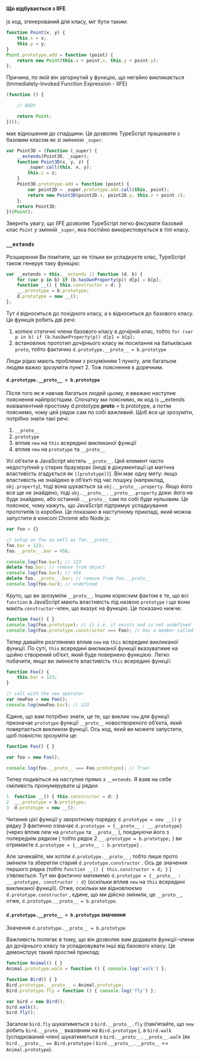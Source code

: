 #### Що відбувається з IIFE
js код, згенерований для класу, міг бути таким:
```ts
function Point(x, y) {
    this.x = x;
    this.y = y;
}
Point.prototype.add = function (point) {
    return new Point(this.x + point.x, this.y + point.y);
};
```

Причина, по якій він загорнутий у функцію, що негайно викликається (Immediately-Invoked Function Expression - IIFE)
```ts
(function () {

    // BODY

    return Point;
})();
```

має відношення до спадщини. Це дозволяє TypeScript працювати з базовим класом як зі змінною `_super`.

```ts
var Point3D = (function (_super) {
    __extends(Point3D, _super);
    function Point3D(x, y, z) {
        _super.call(this, x, y);
        this.z = z;
    }
    Point3D.prototype.add = function (point) {
        var point2D = _super.prototype.add.call(this, point);
        return new Point3D(point2D.x, point2D.y, this.z + point.z);
    };
    return Point3D;
})(Point);
```

Зверніть увагу, що IIFE дозволяє TypeScript легко фіксувати базовий клас `Point` у змінній `_super`, яка постійно використовується в тілі класу.

### `__extends`
Розширення
Ви помітите, що як тільки ви успадкуєте клас, TypeScript також генерує таку функцію:
```ts
var __extends = this.__extends || function (d, b) {
    for (var p in b) if (b.hasOwnProperty(p)) d[p] = b[p];
    function __() { this.constructor = d; }
    __.prototype = b.prototype;
    d.prototype = new __();
};
```
Тут `d` відноситься до похідного класу, а `b` відноситься до базового класу. Ця функція робить дві речі:

1. копіює статичні члени базового класу в дочірній клас, тобто `for (var p in b) if (b.hasOwnProperty(p)) d[p] = b[p];`
2. встановлює прототип дочірнього класу як посилання на батьківське `proto`, тобто фактично `d.prototype.__proto__ = b.prototype`

Люди рідко мають проблеми з розумінням 1 пункту, але багатьом людям важко зрозуміти пункт 2. Тож пояснення є доречним.


#### `d.prototype.__proto__ = b.prototype`

Після того як я навчав багатьох людей цьому, я вважаю наступне пояснення найпростішим. Спочатку ми пояснимо, як код із __extends еквівалентний простому d.prototype.__proto__ = b.prototype, а потім пояснимо, чому цей рядок сам по собі важливий. Щоб все це зрозуміти, потрібно знати такі речі:

1. `__proto__`
2. `prototype`
3. вплив `new` на `this` всередині викликаної функції
4. вплив `new` на `prototype` та `__proto__`

Усі об’єкти в JavaScript містять `__proto__`. Цей елемент часто недоступний у старих браузерах (іноді в документації ця магічна властивість згадується як `[[prototype]]`). Він має одну мету: якщо властивість не знайдено в об’єкті під час пошуку (наприклад, `obj.property`), тоді вона шукається за `obj.__proto__.property`. Якщо його все ще не знайдено, тоді `obj.__proto__.__proto__.property` доки: його не буде знайдено, або останній `.__proto__` сам по собі буде нульовим. Це пояснює, чому кажуть, що JavaScript підтримує успадкування прототипів із коробки. Це показано в наступному прикладі, який можна запустити в консолі Chrome або Node.js:

```ts
var foo = {}

// setup on foo as well as foo.__proto__
foo.bar = 123;
foo.__proto__.bar = 456;

console.log(foo.bar); // 123
delete foo.bar; // remove from object
console.log(foo.bar); // 456
delete foo.__proto__.bar; // remove from foo.__proto__
console.log(foo.bar); // undefined
```

Круто, що ви зрозуміли `__proto__`. Іншим корисним фактом є те, що всі `function` в JavaScript мають властивість під назвою `prototype` і що вони мають `constructor`-член, що вказує на функцію. Це показано нижче:

```ts
function Foo() { }
console.log(Foo.prototype); // {} i.e. it exists and is not undefined
console.log(Foo.prototype.constructor === Foo); // Has a member called `constructor` pointing back to the function
```

Тепер давайте розглянемо вплив `new` на `this` всередині викликаної функції. По суті, `this` всередині викликаної функції вказуватиме на щойно створений об’єкт, який буде повернено функцією. Легко побачити, якщо ви змінюєте властивість `this` всередині функції:

```ts
function Foo() {
    this.bar = 123;
}

// call with the new operator
var newFoo = new Foo();
console.log(newFoo.bar); // 123
```

Єдине, що вам потрібно знати, це те, що виклик `new` для функції призначає `prototype` функції `__proto__` новоствореного об’єкта, який повертається викликом функції. Ось код, який ви можете запустити, щоб повністю зрозуміти це:

```ts
function Foo() { }

var foo = new Foo();

console.log(foo.__proto__ === Foo.prototype); // True!
```

Тепер подивіться на наступне прямо з `__extends`. Я взяв на себе сміливість пронумерувати ці рядки:

```ts
1  function __() { this.constructor = d; }
2  __.prototype = b.prototype;
3  d.prototype = new __();
```

Читання цієї функції у зворотному порядку `d.prototype = new __()` у рядку 3 фактично означає `d.prototype = {__proto__ : __.prototype}` (через вплив new на `prototype` та `__proto__` ), поєднуючи його з попереднім рядком ( тобто рядок 2 `__.prototype = b.prototype;` ) ви отримаєте `d.prototype = {__proto__ : b.prototype}` .

Але зачекайте, ми хотіли `d.prototype.__proto__` , тобто лише прото змінили та зберегли старий `d.prototype.constructor` . Ось де значення першого рядка (тобто `function __() { this.constructor = d; }` ) з’являється. Тут ми фактично матимемо `d.prototype = {__proto__ : __.prototype, constructor : d}` (оскільки вплив `new` на `this` всередині викликаної функції). Отже, оскільки ми відновлюємо `d.prototype.constructor` , єдине, що ми дійсно змінили, це `__proto__`, отже, `d.prototype.__proto__ = b.prototype`.

#### `d.prototype.__proto__ = b.prototype` значення
Значення `d.prototype.__proto__ = b.prototype` 

Важливість полягає в тому, що він дозволяє вам додавати функції-члени до дочірнього класу та успадковувати інші від базового класу. Це демонструє такий простий приклад:

```ts
function Animal() { }
Animal.prototype.walk = function () { console.log('walk') };

function Bird() { }
Bird.prototype.__proto__ = Animal.prototype;
Bird.prototype.fly = function () { console.log('fly') };

var bird = new Bird();
bird.walk();
bird.fly();
```
Загалом `bird.fly` шукатиметься з `bird.__proto__.fly` (пам’ятайте, що `new` робить `bird.__proto__` вказівним на `Bird.prototype` ), а `bird.walk` (успадкований член) шукатиметься з `bird.__proto__.__proto__.walk` (як `bird.__proto__ == Bird.prototype` і `bird.__proto__.__proto__` == `Animal.prototype`).